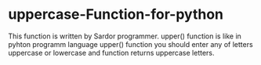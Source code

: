 # uppercase-Function-for-python
This function is written by Sardor programmer. upper() function is like in pyhton programm language upper() function you should enter any of letters uppercase or lowercase and function returns uppercase letters.
